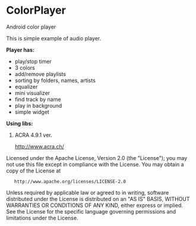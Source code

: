 # ColorPlayer
Android color player

This is simple example of audio player.

<b>Player has:</b>
  - play/stop timer
  - 3 colors
  - add/remove playlists
  - sorting by folders, names, artists
  - equalizer
  - mini visualizer
  - find track by name
  - play in background
  - simple widget
  
<b>Using libs:</b>

  1) ACRA 4.9.1 ver. 
       
       http://www.acra.ch/
  
   Licensed under the Apache License, Version 2.0 (the "License");
   you may not use this file except in compliance with the License.
   You may obtain a copy of the License at

       http://www.apache.org/licenses/LICENSE-2.0

   Unless required by applicable law or agreed to in writing, software
   distributed under the License is distributed on an "AS IS" BASIS,
   WITHOUT WARRANTIES OR CONDITIONS OF ANY KIND, either express or implied.
   See the License for the specific language governing permissions and
   limitations under the License.
